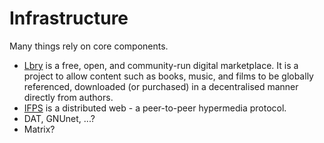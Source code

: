 # Infrastructure

Many things rely on core components.

* [Lbry](https://lbry.io/) is a free, open, and community-run digital marketplace. It is a project to allow content such as books, music, and films to be globally referenced, downloaded \(or purchased\) in a decentralised manner directly from authors.
* [IFPS](https://ipfs.io/) is a distributed web - a peer-to-peer hypermedia protocol.
* DAT, GNUnet, ...?
* Matrix?



